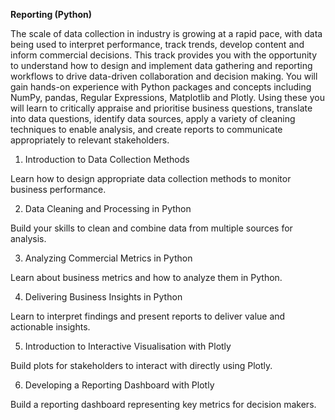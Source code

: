 **Reporting (Python)**

The scale of data collection in industry is growing at a rapid pace, with data being used to interpret performance, track trends, develop content and inform commercial decisions. 
This track provides you with the opportunity to understand how to design and implement data gathering and reporting workflows to drive data-driven collaboration and decision making. 
You will gain hands-on experience with Python packages and concepts including NumPy, pandas, Regular Expressions, Matplotlib and Plotly. 
Using these you will learn to critically appraise and prioritise business questions, translate into data questions, identify data sources, apply a variety of cleaning techniques to enable analysis, and create reports to communicate appropriately to relevant stakeholders. 

1.	Introduction to Data Collection Methods

Learn how to design appropriate data collection methods to monitor business performance. 

2.	Data Cleaning and Processing in Python

Build your skills to clean and combine data from multiple sources for analysis.

3.	Analyzing Commercial Metrics in Python

Learn about business metrics and how to analyze them in Python.

4.	Delivering Business Insights in Python

Learn to interpret findings and present reports to deliver value and actionable insights.

5.	Introduction to Interactive Visualisation with Plotly

Build plots for stakeholders to interact with directly using Plotly.

6.	Developing a Reporting Dashboard with Plotly

Build a reporting dashboard representing key metrics for decision makers.
